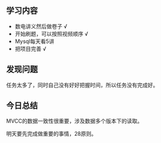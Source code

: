 ## 学习内容

- 数电讲义然后做卷子  √
- 开始刷题，可以按照视频顺序 √
- Mysql每天看5讲      
- 把项目完善     √

## 发现问题

任务太多了，同时自己没有好好把握时间，所以任务没有完成好。



## 今日总结

MVCC的数据一致性很重要，涉及数据多个版本下的读取。

明天要先完成做重要的事情，28原则。